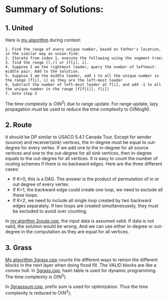 # Summary of Solutions:

## 1. United

Here is [my algorithm](1united.cpp) during contest:

    1. Find the range of every unique number, based on father's location, in the similar way as union-find.
    2. Iterate from index 1, execute the following using the segment tree: 
    3. find the range [l,r] or [f[i], i].
    4. Suppose I am the rightmost leader, query the number of leftmost-middle pair. Add to the solution.
    5. Suppose I am the middle leader, add 1 to all the unique number in the range [f[i], i] as they are the left-most leader
    6. Subtract the number of left-most leader at f[i], and add -1 to all the unique number in the range [f[f[i]], f[i]]
    7. Goto step 3

The time complexity is O(N<sup>2</sup>) due to range update.  For range update, lazy propagation must be used to reduce the time complexity to O(NlogN).


## 2. Route

It should be DP similar to USACO 5.4.1 Canada Tour.  Except for sender (source) and receiver(sink) vertices, the in-degree must be equal to out-degree for every vertex.  If we add one to the in-degree for all source vertices and one to the out-degree for all sink vertices, then in-degree equals to the out-degree for all vertices.  It is easy to count the number of routing schemes if there is no backward edges. Here are the three different cases:

- If K=0, this is a DAG.  The answer is the product of permutation of in or out degree of every vertex.
- If K=1, the backward edge could create one loop, we need to exclude all these loops. 
- If K=2, we need to include all single loop created by two backward edges separately. If two loops are created simultaneousely, they must be excluded to avoid over counting. 

In [my algrithm 2route.cpp](2route.cpp), the input data is assumed valid.  If data is not valid, the solution would be wrong.  And we can use either in-degree or out-degree in the computation as they are equal for all vertices.

## 3. Grass

[My algorithm 3grass.cpp](3grass.cpp) counts the different ways to renion the different blocks in the next layer when doing flood fill. The VALID blocks are like a convex hull.  In [3grass.cpp](3grass.cpp), hash table is used for dynamic programming.  The time complexity is O(N<sup>5</sup>).


In [3grasssum.cpp](3grasssum.cpp), prefix sum is used for optimization.  Thus the time complexity is reduced to O(N<sup>3</sup>);

